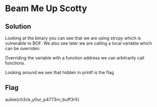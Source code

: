 # Beam Me Up Scotty

## Solution
Looking at the binary you can see that we are using strcpy which is vulnerable to BOF. We also see later we are calling a local variable which can be overriden. 

Overriding the variable with a function address we can arbitrarily call functions.

Looking around we see that hidden in printf is the flag

## Flag
aubie{ch3ck_y0ur_p4773rn_buff3r5}